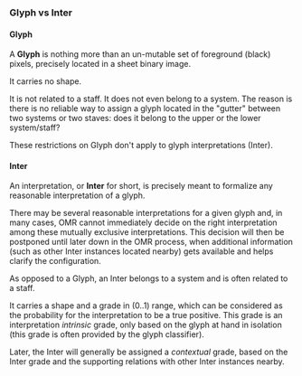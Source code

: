 ---
---
### Glyph vs Inter

#### Glyph

A **Glyph** is nothing more than an un-mutable set of foreground (black) pixels, precisely located
in a sheet binary image.

It carries no shape.

It is not related to a staff.
It does not even belong to a system.
The reason is there is no reliable way to assign a glyph located in the "gutter" between two systems
or two staves: does it belong to the upper or the lower system/staff?

These restrictions on Glyph don't apply to glyph interpretations (Inter).

#### Inter

An interpretation, or **Inter** for short, is precisely meant to formalize any reasonable
interpretation of a glyph.

There may be several reasonable interpretations for a given glyph and, in many cases, OMR cannot
immediately decide on the right interpretation among these mutually exclusive interpretations.
This decision will then be postponed until later down in the OMR process,
when additional information (such as other Inter instances located nearby) gets available
and helps clarify the configuration.

As opposed to a Glyph, an Inter belongs to a system and is often related to a staff.

It carries a shape and a grade in (0..1) range, which can be considered as the probability for the
interpretation to be a true positive.
This grade is an interpretation _intrinsic_ grade, only based on the glyph at hand in isolation
(this grade is often provided by the glyph classifier).

Later, the Inter will generally be assigned a _contextual_ grade, based on the Inter grade
and the supporting relations with other Inter instances nearby.
